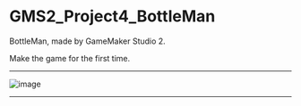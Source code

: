 # GMS2_Project4_BottleMan
BottleMan, made by GameMaker Studio 2.

Make the game for the first time.

------
![image](http://storage1.imgchr.com/kYMBq.gif)

------
